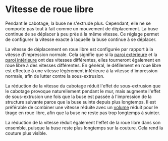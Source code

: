 Vitesse de roue libre
===

Pendant le cabotage, la buse ne s'extrude plus. Cependant, elle ne se comporte pas tout à fait comme un mouvement de déplacement. La buse continue de se déplacer à peu près à la même vitesse. Ce réglage permet de configurer la vitesse exacte à laquelle la buse continue à se déplacer.

La vitesse de déplacement en roue libre est configurée par rapport à la vitesse d'impression normale. Cela signifie que si la [paroi extérieure](../speed/speed_wall_0.md) et la [paroi intérieure](../speed/speed_wall_x.md) ont des vitesses différentes, elles tourneront également en roue libre à des vitesses différentes. En général, le défilement en roue libre est effectué à une vitesse légèrement inférieure à la vitesse d'impression normale, afin de lutter contre la sous-extrusion.

La réduction de la vitesse du cabotage réduit l'effet de sous-extrusion que le cabotage provoque naturellement pendant le mur, mais augmente l'effet de sous-extrusion une fois que la buse est passée à l'impression de la structure suivante parce que la buse suinte depuis plus longtemps. Il est préférable de combiner une vitesse réduite avec un [volume](./coasting_volume.md) réduit pour le tirage en roue libre, afin que la buse ne reste pas trop longtemps à suinter.

La réduction de la vitesse réduit également l'effet de la roue libre dans son ensemble, puisque la buse reste plus longtemps sur la couture. Cela rend la couture plus visible.
